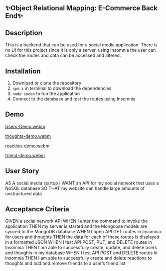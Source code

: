 ## ✨Object Relational Mapping: E-Commerce Back End✨

## Description 
This is a backend that can be used for a social media application. There is no UI for this project since it is only a server, using Insomnia the user can check the routes and data can be accessed and altered. 

## Installation 
1. Download or clone the repository
2. `npm i` in terminal to download the dependencies
3. `node index` to run the application
4. Connect to the database and test the routes using Insomnia

## Demo
[Users-Demo.webm](https://user-images.githubusercontent.com/117967802/219394142-0aa477fa-a24f-4b64-9ac8-964572cef001.webm)





[thoughts-demo.webm](https://user-images.githubusercontent.com/117967802/219394167-aec3b7c9-5f36-4afc-acb7-a90e9b6563df.webm)





[reaction-demo.webm](https://user-images.githubusercontent.com/117967802/219394189-4c929a63-c6ed-49e6-aabc-4090bbdea5f6.webm)





[friend-demo.webm](https://user-images.githubusercontent.com/117967802/219394208-4a67d6e6-0f37-4a6b-be68-bffdf41bf5a8.webm)








## User Story
AS A social media startup
I WANT an API for my social network that uses a NoSQL database
SO THAT my website can handle large amounts of unstructured data
## Acceptance Criteria
GIVEN a social network API
WHEN I enter the command to invoke the application
THEN my server is started and the Mongoose models are synced to the MongoDB database
WHEN I open API GET routes in Insomnia for users and thoughts
THEN the data for each of these routes is displayed in a formatted JSON
WHEN I test API POST, PUT, and DELETE routes in Insomnia
THEN I am able to successfully create, update, and delete users and thoughts in my database
WHEN I test API POST and DELETE routes in Insomnia
THEN I am able to successfully create and delete reactions to thoughts and add and remove friends to a user’s friend list
